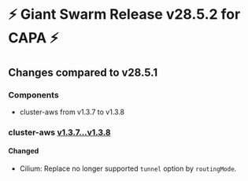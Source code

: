 # :zap: Giant Swarm Release v28.5.2 for CAPA :zap:

## Changes compared to v28.5.1

### Components

- cluster-aws from v1.3.7 to v1.3.8

### cluster-aws [v1.3.7...v1.3.8](https://github.com/giantswarm/cluster-aws/compare/v1.3.7...v1.3.8)

#### Changed

- Cilium: Replace no longer supported `tunnel` option by `routingMode`.
